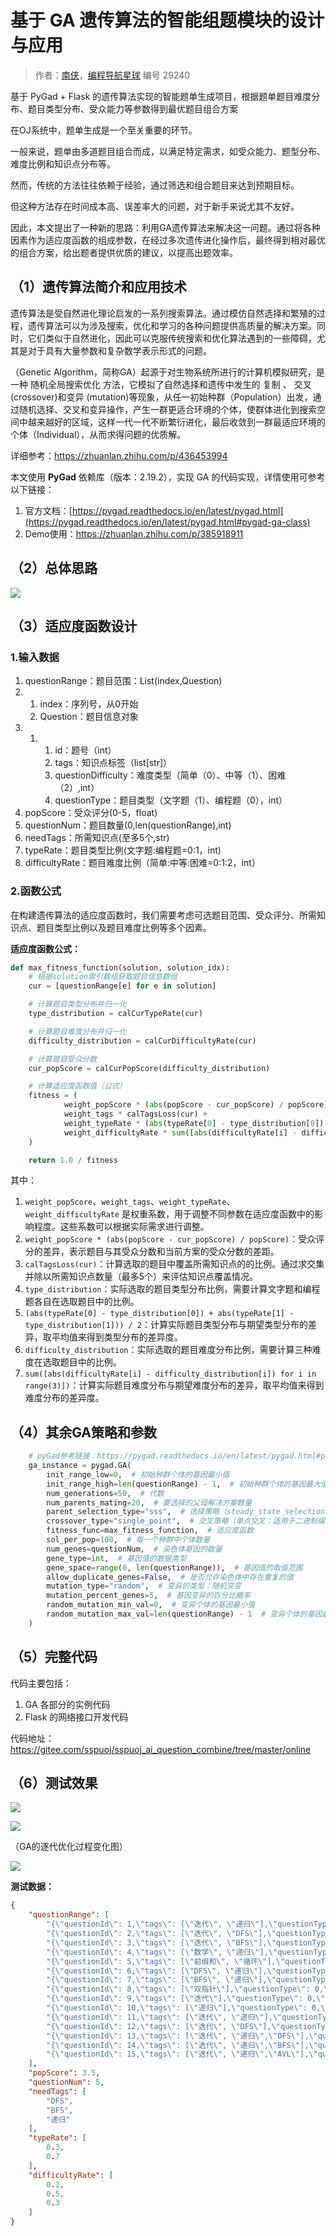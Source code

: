 # 基于 GA 遗传算法的智能组题模块的设计与应用

> 作者：[南侠](https://gitee.com/crzzx)，[编程导航星球](https://wx.zsxq.com/dweb2/index/group/51122858222824) 编号 29240

基于 PyGad + Flask 的遗传算法实现的智能题单生成项目，根据题单题目难度分布、题目类型分布、受众能力等参数得到最优题目组合方案

在OJ系统中，题单生成是一个至关重要的环节。

一般来说，题单由多道题目组合而成，以满足特定需求，如受众能力、题型分布、难度比例和知识点分布等。

然而，传统的方法往往依赖于经验，通过筛选和组合题目来达到预期目标。

但这种方法存在时间成本高、误差率大的问题，对于新手来说尤其不友好。

因此，本文提出了一种新的思路：利用GA遗传算法来解决这一问题。通过将各种因素作为适应度函数的组成参数，在经过多次遗传进化操作后，最终得到相对最优的组合方案，给出题者提供优质的建议，以提高出题效率。

## （1）遗传算法简介和应用技术

遗传算法是受自然进化理论启发的一系列搜索算法。通过模仿自然选择和繁殖的过程，遗传算法可以为涉及搜索，优化和学习的各种问题提供高质量的解决方案。同时，它们类似于自然进化，因此可以克服传统搜索和优化算法遇到的一些障碍，尤其是对于具有大量参数和复杂数学表示形式的问题。

（Genetic Algorithm，简称GA）起源于对生物系统所进行的计算机模拟研究，是一种 随机全局搜索优化 方法，它模拟了自然选择和遗传中发生的 复制 、 交叉 (crossover)和变异 (mutation)等现象，从任一初始种群（Population）出发，通过随机选择、交叉和变异操作，产生一群更适合环境的个体，使群体进化到搜索空间中越来越好的区域，这样一代一代不断繁衍进化，最后收敛到一群最适应环境的个体（Individual），从而求得问题的优质解。

详细参考：https://zhuanlan.zhihu.com/p/436453994

本文使用 **PyGad** 依赖库（版本：2.19.2），实现 GA 的代码实现，详情使用可参考以下链接：

1. 官方文档：[https://pygad.readthedocs.io/en/latest/pygad.html](https://pygad.readthedocs.io/en/latest/pygad.html#pygad-ga-class)
2. Demo使用：https://zhuanlan.zhihu.com/p/385918911

## （2）总体思路

[![](https://pic.yupi.icu/5563/202403162128746.png)](https://imgloc.com/image/cwTYO)

## （3）适应度函数设计

### 1.输入数据

1. questionRange：题目范围：List(index,Question)
2. 1. index：序列号，从0开始
   2. Question：题目信息对象
3. 1. 1. id：题号（int）
      2. tags：知识点标签（list[str]）
      3. questionDifficulty：难度类型（简单（0）、中等（1）、困难（2）,int）
      4. questionType：题目类型（文字题（1）、编程题（0），int）
4. popScore：受众评分(0-5，float)
5. questionNum：题目数量(0,len(questionRange),int)
6. needTags：所需知识点(至多5个,str)
7. typeRate：题目类型比例(文字题:编程题=0:1，int)
8. difficultyRate：题目难度比例（简单:中等:困难=0:1:2，int）

### 2.函数公式

在构建遗传算法的适应度函数时，我们需要考虑可选题目范围、受众评分、所需知识点、题目类型比例以及题目难度比例等多个因素。

**适应度函数公式：**

```python
def max_fitness_function(solution, solution_idx):
    # 根据solution索引数组获取题目信息数组
    cur = [questionRange[e] for e in solution]

    # 计算题目类型分布并归一化
    type_distribution = calCurTypeRate(cur)

    # 计算题目难度分布并归一化
    difficulty_distribution = calCurDifficultyRate(cur)

    # 计算题目受众分数
    cur_popScore = calCurPopScore(difficulty_distribution)

    # 计算适应度函数值（公式）
    fitness = (
            weight_popScore * (abs(popScore - cur_popScore) / popScore) +
            weight_tags * calTagsLoss(cur) +
            weight_typeRate * (abs(typeRate[0] - type_distribution[0]) + abs(typeRate[1] - type_distribution[1])) / 2 +
            weight_difficultyRate * sum([abs(difficultyRate[i] - difficulty_distribution[i]) for i in range(3)]) / 3
    )

    return 1.0 / fitness
```

其中：

1. `weight_popScore`、`weight_tags`、`weight_typeRate`、`weight_difficultyRate` 是权重系数，用于调整不同参数在适应度函数中的影响程度。这些系数可以根据实际需求进行调整。
2. `weight_popScore * (abs(popScore - cur_popScore) / popScore)`：受众评分的差异，表示题目与其受众分数和当前方案的受众分数的差距。
3. `calTagsLoss(cur)`：计算选取的题目中覆盖所需知识点的的比例。通过求交集并除以所需知识点数量（最多5个）来评估知识点覆盖情况。
4. `type_distribution`：实际选取的题目类型分布比例，需要计算文字题和编程题各自在选取题目中的比例。
5. `(abs(typeRate[0] - type_distribution[0]) + abs(typeRate[1] - type_distribution[1])) / 2`：计算实际题目类型分布与期望类型分布的差异，取平均值来得到类型分布的差异度。
6. `difficulty_distribution`：实际选取的题目难度分布比例，需要计算三种难度在选取题目中的比例。
7. `sum([abs(difficultyRate[i] - difficulty_distribution[i]) for i in range(3)])`：计算实际题目难度分布与期望难度分布的差异，取平均值来得到难度分布的差异度。

## （4）其余GA策略和参数

```python
    # pyGad参考链接：https://pygad.readthedocs.io/en/latest/pygad.html#pygad-ga-class
    ga_instance = pygad.GA(
        init_range_low=0,  # 初始种群个体的基因最小值
        init_range_high=len(questionRange) - 1,  # 初始种群个体的基因最大值
        num_generations=50,  # 代数
        num_parents_mating=20,  # 要选择的父母解决方案数量
        parent_selection_type="sss",  # 选择策略（steady_state_selection：稳态选择：保证种群稳定性）
        crossover_type="single_point",  # 交叉策略（单点交叉：适用于二进制编码和实数编码等多种编码方式）
        fitness_func=max_fitness_function,  # 适应度函数
        sol_per_pop=100,  # 每一个种群中个体数量
        num_genes=questionNum,  # 染色体基因的数量
        gene_type=int,  # 基因值的数据类型
        gene_space=range(0, len(questionRange)),  # 基因值的取值范围
        allow_duplicate_genes=False,  # 是否允许染色体中存在重复的值
        mutation_type="random",  # 变异的类型：随机突变
        mutation_percent_genes=5,  # 基因变异的百分比概率
        random_mutation_min_val=0,  # 变异个体的基因最小值
        random_mutation_max_val=len(questionRange) - 1  # 变异个体的基因最大值
    )
```

## （5）完整代码

代码主要包括：

1. GA 各部分的实例代码
2. Flask 的网络接口开发代码

代码地址：https://gitee.com/sspuoj/sspuoj_ai_question_combine/tree/master/online

## （6）测试效果

![](https://pic.yupi.icu/5563/202403162128945.png)

![](https://pic.yupi.icu/5563/202403162128719.png)

（GA的逐代优化过程变化图）

![](https://pic.yupi.icu/5563/202403162128775.png)

**测试数据：**

```json
{
    "questionRange": [
        "{\"questionId\": 1,\"tags\": [\"迭代\", \"递归\"],\"questionType\": 0,\"questionDifficulty\": 0}",
        "{\"questionId\": 2,\"tags\": [\"迭代\", \"DFS\"],\"questionType\": 0,\"questionDifficulty\": 0}",
        "{\"questionId\": 3,\"tags\": [\"迭代\", \"BFS\"],\"questionType\": 1,\"questionDifficulty\": 1}",
        "{\"questionId\": 4,\"tags\": [\"数学\", \"递归\"],\"questionType\": 1,\"questionDifficulty\": 1}",
        "{\"questionId\": 5,\"tags\": [\"前缀和\", \"循环\"],\"questionType\": 0,\"questionDifficulty\": 2}",
        "{\"questionId\": 6,\"tags\": [\"DFS\", \"递归\"],\"questionType\": 1,\"questionDifficulty\": 2}",
        "{\"questionId\": 7,\"tags\": [\"BFS\", \"递归\"],\"questionType\": 1,\"questionDifficulty\": 0}",
        "{\"questionId\": 8,\"tags\": [\"双指针\"],\"questionType\": 0,\"questionDifficulty\": 1}",
        "{\"questionId\": 9,\"tags\": [\"迭代\"],\"questionType\": 0,\"questionDifficulty\": 2}",
        "{\"questionId\": 10,\"tags\": [\"递归\"],\"questionType\": 0,\"questionDifficulty\": 2}",
        "{\"questionId\": 11,\"tags\": [\"迭代\", \"递归\"],\"questionType\": 1,\"questionDifficulty\": 1}",
        "{\"questionId\": 12,\"tags\": [\"迭代\", \"DFS\"],\"questionType\": 1,\"questionDifficulty\": 1}",
        "{\"questionId\": 13,\"tags\": [\"迭代\", \"递归\",\"DFS\"],\"questionType\": 1,\"questionDifficulty\": 0}",
        "{\"questionId\": 14,\"tags\": [\"迭代\", \"递归\",\"BFS\"],\"questionType\": 1,\"questionDifficulty\": 0}",
        "{\"questionId\": 15,\"tags\": [\"迭代\", \"递归\",\"AVL\"],\"questionType\": 1,\"questionDifficulty\": 0}"
    ],
    "popScore": 3.5,
    "questionNum": 5,
    "needTags": [
        "DFS",
        "BFS",
        "递归"
    ],
    "typeRate": [
        0.3,
        0.7
    ],
    "difficultyRate": [
        0.2,
        0.5,
        0.3
    ]
}
```
